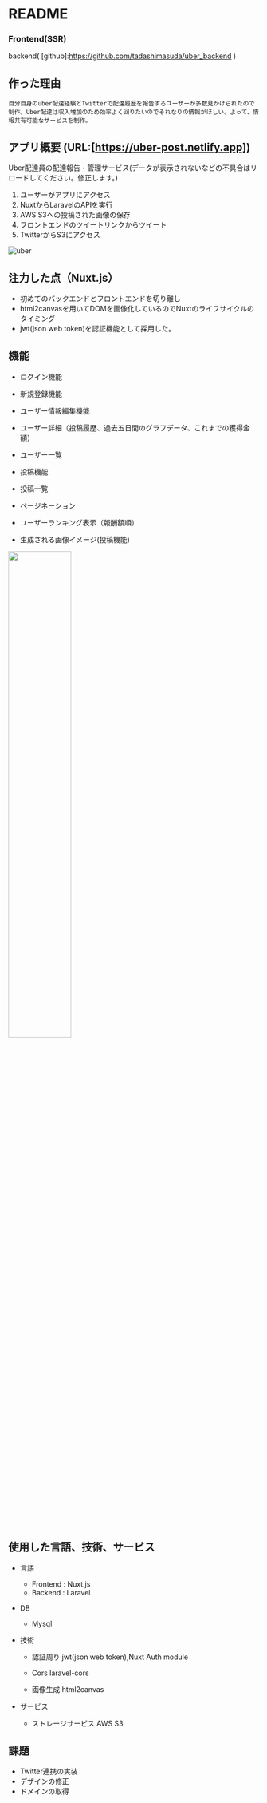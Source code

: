 # README
### Frontend(SSR)
backend( [github]:https://github.com/tadashimasuda/uber_backend )

## 作った理由
    自分自身のuber配達経験とTwitterで配達履歴を報告するユーザーが多数見かけられたので制作。Uber配達は収入増加のため効率よく回りたいのでそれなりの情報がほしい。よって、情報共有可能なサービスを制作。

## アプリ概要 (URL:[https://uber-post.netlify.app])
Uber配達員の配達報告・管理サービス(データが表示されないなどの不具合はリロードしてください。修正します。)
1. ユーザーがアプリにアクセス
2. NuxtからLaravelのAPIを実行
3. AWS S3への投稿された画像の保存
4. フロントエンドのツイートリンクからツイート
5. TwitterからS3にアクセス

![uber](https://user-images.githubusercontent.com/51233312/103137855-29b97180-4710-11eb-9367-079a3fc00a69.png)


## 注力した点（Nuxt.js）
- 初めてのバックエンドとフロントエンドを切り離し
- html2canvasを用いてDOMを画像化しているのでNuxtのライフサイクルのタイミング
- jwt(json web token)を認証機能として採用した。

## 機能
- ログイン機能
- 新規登録機能
- ユーザー情報編集機能
- ユーザー詳細（投稿履歴、過去五日間のグラフデータ、これまでの獲得金額）
- ユーザー一覧
- 投稿機能
- 投稿一覧
- ページネーション
- ユーザーランキング表示（報酬額順）

- 生成される画像イメージ(投稿機能)
<img src="https://uber-s3.s3-ap-northeast-1.amazonaws.com/post/13e343b9-fdc8-4f52-a6cf-d6bc2798e891" width="50%" height="50%">


## 使用した言語、技術、サービス
- 言語
    - Frontend : Nuxt.js
    - Backend : Laravel

- DB
    - Mysql

- 技術
    - 認証周り
        jwt(json web token),Nuxt Auth module
    
    - Cors
        laravel-cors
    
    - 画像生成
        html2canvas

- サービス
    - ストレージサービス
        AWS S3
## 課題
   - Twitter連携の実装
   - デザインの修正
   - ドメインの取得
